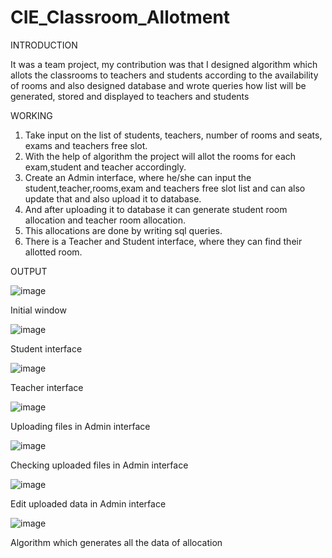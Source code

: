 # CIE_Classroom_Allotment

INTRODUCTION

It was a team project, my contribution was that I designed algorithm which allots the classrooms to teachers and students according to the availability of rooms and also designed database and wrote queries how list will be generated, stored and displayed to teachers and students

WORKING

1. Take input on the list of students, teachers, number of rooms and seats, exams and teachers free slot.
2. With the help of algorithm the project will allot the rooms for each exam,student and teacher accordingly.
3. Create an Admin interface, where he/she can input the student,teacher,rooms,exam and teachers free slot list and can also update that and also upload it to database.
4. And after uploading it to database it can generate student room allocation and teacher room allocation.
5. This allocations are done by writing sql queries.
6. There is a Teacher and Student interface, where they can find their allotted room.

OUTPUT

![image](https://user-images.githubusercontent.com/69521280/180664590-9f11e890-32cb-4b48-ab58-62277dd00a4e.png)

Initial window

![image](https://user-images.githubusercontent.com/69521280/180664605-ece0258a-f57e-4bf5-9c61-2956d9936efe.png)

Student interface

![image](https://user-images.githubusercontent.com/69521280/180664614-b2db999e-0b69-4258-849e-710f17bb2d25.png)

Teacher interface

![image](https://user-images.githubusercontent.com/69521280/180664704-f037fbd8-2394-46bc-8fab-69ea02d199ad.png)

Uploading files in Admin interface

![image](https://user-images.githubusercontent.com/69521280/180664683-30f08c4b-81c6-4003-83c9-311e05247f3c.png)

Checking uploaded files in Admin interface

![image](https://user-images.githubusercontent.com/69521280/180664637-96cf068f-1d5f-4226-8d5f-f95f6833039f.png)

Edit uploaded data in Admin interface

![image](https://user-images.githubusercontent.com/69521280/180664754-ff6d41c0-020c-4d59-a5bd-9b00f1416422.png)

Algorithm which generates all the data of allocation
